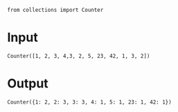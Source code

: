 `from collections import Counter`

# Input
`Counter([1, 2, 3, 4,3, 2, 5, 23, 42, 1, 3, 2])`

# Output
`Counter({1: 2, 2: 3, 3: 3, 4: 1, 5: 1, 23: 1, 42: 1})`
